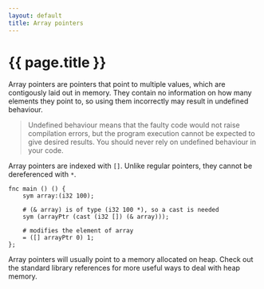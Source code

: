 ```yaml
---
layout: default
title: Array pointers
---
```

# {{ page.title }}

Array pointers are pointers that point to multiple values, which are contigously laid out in memory. They contain no information on how many elements they point to, so using them incorrectly may result in undefined behaviour.

> Undefined behaviour means that the faulty code would not raise compilation errors, but the program execution cannot be expected to give desired results. You should never rely on undefined behaviour in your code.

Array pointers are indexed with `[]`. Unlike regular pointers, they cannot be dereferenced with `*`.

```
fnc main () () {
    sym array:(i32 100);

    # (& array) is of type (i32 100 *), so a cast is needed
    sym (arrayPtr (cast (i32 []) (& array)));

    # modifies the element of array
    = ([] arrayPtr 0) 1;
};
```

Array pointers will usually point to a memory allocated on heap. Check out the standard library references for more useful ways to deal with heap memory.